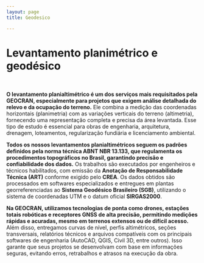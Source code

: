```yaml
---
layout: page
title: Geodesico

---
```



# Levantamento planimétrico e geodésico

<!--[image](assets/img/CAR_01.png)-->

<br/>
 
**O levantamento planialtimétrico é um dos serviços mais requisitados pela GEOCRAN, especialmente para projetos que exigem análise detalhada do relevo e da ocupação do terreno.** Ele combina a medição das coordenadas horizontais (planimetria) com as variações verticais do terreno (altimetria), fornecendo uma representação completa e precisa da área levantada. Esse tipo de estudo é essencial para obras de engenharia, arquitetura, drenagem, loteamentos, regularização fundiária e licenciamento ambiental.

**Todos os nossos levantamentos planialtimétricos seguem os padrões definidos pela norma técnica **ABNT NBR 13.133**, que regulamenta os procedimentos topográficos no Brasil, garantindo precisão e confiabilidade dos dados.** Os trabalhos são executados por engenheiros e técnicos habilitados, com emissão da **Anotação de Responsabilidade Técnica (ART)** conforme exigido pelo **CREA**. Os dados obtidos são processados em softwares especializados e entregues em plantas georreferenciadas ao **Sistema Geodésico Brasileiro (SGB)**, utilizando o sistema de coordenadas UTM e o datum oficial **SIRGAS2000**.

**Na GEOCRAN, utilizamos tecnologias de ponta como drones, estações totais robóticas e receptores GNSS de alta precisão, permitindo medições rápidas e acuradas, mesmo em terrenos extensos ou de difícil acesso.** Além disso, entregamos curvas de nível, perfis altimétricos, seções transversais, relatórios técnicos e arquivos compatíveis com os principais softwares de engenharia (AutoCAD, QGIS, Civil 3D, entre outros). Isso garante que seus projetos se desenvolvam com base em informações seguras, evitando erros, retrabalhos e atrasos na execução da obra.
